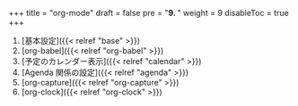 +++
title = "org-mode"
draft = false
pre = "<b>9. </b>"
weight = 9
disableToc = true
+++

1.  [基本設定]({{< relref "base" >}})
2.  [org-babel]({{< relref "org-babel" >}})
3.  [予定のカレンダー表示]({{< relref "calendar" >}})
4.  [Agenda 関係の設定]({{< relref "agenda" >}})
5.  [org-capture]({{< relref "org-capture" >}})
6.  [org-clock]({{< relref "org-clock" >}})
